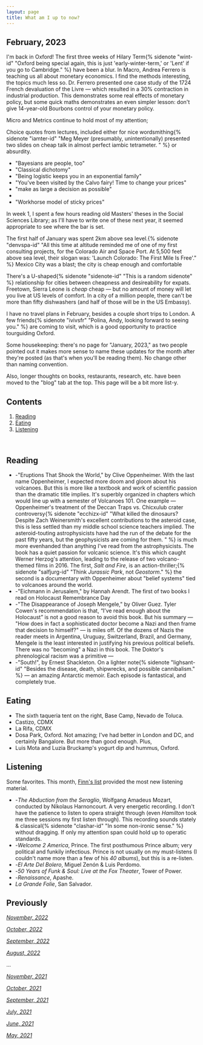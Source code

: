 ```yaml
---
layout: page
title: What am I up to now?
---
```


## February, 2023

I'm back in Oxford! The first three weeks of Hilary Term{% sidenote "wint-id" "Oxford being special again, this is just 'early-winter-term,' or 'Lent' if you go to Cambridge." %} have been a blur. In Macro, Andrea Ferrero is teaching us all about monetary economics. I find the methods interesting, the topics much less so. Dr. Ferrero presented one case study of the 1724 French devaluation of the Livre — which resulted in a 30% contraction in industrial production. This demonstrates some real effects of monetary policy, but some quick maths demonstrates an even simpler lesson: don't give 14-year-old Bourbons control of your monetary policy. 

Micro and Metrics continue to hold most of my attention; 

Choice quotes from lectures, included either for nice wordsmithing{% sidenote "iamter-id" "Meg Meyer (presumably, unintentionally) presented two slides on cheap talk in  almost perfect iambic tetrameter. " %} or absurdity.

- "Bayesians are people, too"
- "Classical dichotomy"
- "Being logistic keeps you in an exponential family"
- "You've been visited by the Calvo fairy! Time to change your prices"
- "make as large a decision as possible"
- 
- "Workhorse model of sticky prices"


In week 1, I spent a few hours reading old Masters' theses in the Social Sciences Library; as I'll have to write one of these next year, it seemed appropriate to see where the bar is set. 

The first half of January was spent 2km above sea level.{% sidenote "denvspa-id" "All this time at altitude reminded me of one of my first consulting projects, for the Colorado Air and Space Port. At 5,500 feet above sea level, their slogan was: 'Launch Colorado: The First Mile Is Free'." %} Mexico City was a blast; the city is cheap enough and comfortable

There's a U-shaped{% sidenote "sidenote-id" "This is a random sidenote" %} relationship for cities between cheapness and desireability for expats. Freetown, Sierra Leone is *cheap* cheap — but no amount of money will let you live at US levels of comfort. In a city of a million people, there can't be more than fifty dishwashers (and half of those will be in the US Embassy). 

I have no travel plans in February, besides a couple short trips to London. A few friends{% sidenote "ivivsfr" "Polina, Andy, looking forward to seeing you." %} are coming to visit, which is a good opportunity to practice tourguiding Oxford. 

Some housekeeping: there's no page for "January, 2023," as two people pointed out it makes more sense to name these updates for the month after they're posted (as that's when you'll be reading them). No change other than naming convention.

Also, longer thoughts on books, restaurants, research, etc. have been moved to the "blog" tab at the top. This page will be a bit more list-y. 


## Contents
1. [Reading](#books)
2. [Eating](#Eating)
3. [Listening](#music)


  <br>

## Reading 

- -"Eruptions That Shook the World," by Clive Oppenheimer. With the last name Oppenheimer, I expected more doom and gloom about his volcanoes. But this is more like a textbook and work of scientific passion than the dramatic title implies. It's superbly organized in chapters which would line up with a semester of Volcanoes 101. One example — Oppenheimer's treatment of the Deccan Traps vs. Chicxulub crater controversy{% sidenote "ecchizx-id" "What killed the dinosaurs? Despite Zach Weinersmith's excellent contributions to the asteroid case, this is less settled than my middle school science teachers implied. The asteroid-touting astrophysicists have had the run of the debate for the past fifty years, but the geophysicists are coming for them. " %} is much more evenhanded than anything I've read from the astrophysicists. The book has a quiet passion for volcanic science. It's this which caught Werner Herzog's attention, leading to the release of two volcano-themed films in 2016. The first, *Salt and Fire*, is an action-thriller;{% sidenote "salfjurg-id" "Think *Jurassic Park*, not *Geostorm*." %} the second is a documentary with Oppenheimer about "belief systems" tied to volcanoes around the world.
- -"Eichmann in Jerusalem," by Hannah Arendt. The first of two books I read on Holocaust Remembrance Day
- -"The Disappearance of Joseph Mengele," by Oliver Guez. Tyler Cowen's recommendation is that, “I’ve read enough about the Holocaust” is not a good reason to avoid this book. But his summary — "How does in fact a sophisticated doctor become a Nazi and then frame that decision to himself?" — is miles off. Of the dozens of Nazis the reader meets in Argentina, Uruguay, Switzerland, Brazil, and Germany, Mengele is the least interested in justifying his previous political beliefs. There was no "becoming" a Nazi in this book. The Doktor's phrenological racism was a primitive — 
- -"South!", by Ernest Shackleton. On a lighter note{% sidenote "lighsant-id" "Besides the disease, death, shipwrecks, and possible cannibalism." %}  — an amazing Antarctic memoir. Each episode is fantastical, and completely true. 

## Eating

- The sixth taqueria tent on the right, Base Camp, Nevado de Toluca.
- Castizo, CDMX
- La Rifa, CDMX
- Dosa Park, Oxford. Not amazing; I've had better in London and DC, and certainly Bangalore. But more than good enough. Plus, 
- Luis Mota and Luzia Bruckamp's yogurt dip and hummus, Oxford.


## Listening

Some favorites. This month, [Finn's list](https://finmoorhouse.com/writing/media-2022-b/#music) provided the most new listening material. 

- -*The Abduction from the Seraglio*, Wolfgang Amadeus Mozart, conducted by Nikolaus Harnoncourt. A very energetic recording. I don't have the patience to listen to opera straight through (even *Hamilton* took me three sessions my first listen through). This recording sounds stately & classical{% sidenote "clashar-id" "In some non-ironic sense." %} without dragging. If only my attention span could hold up to operatic standards. 
- -*Welcome 2 America*, Prince. The first posthumous Prince album; very political and funkily infectious. Prince is not usually  on my must-listens (I couldn't name more than a few of his *40 albums*), but this is a re-listen.
- -*El Arte Del Bolero*, Miguel Zenón & Luis Perdomo. 
- -*50 Years of Funk & Soul: Live at the Fox Theater*, Tower of Power. 
- -*Renaissance*, Apashe.
- *La Grande Folie*, San Salvador.



## Previously

*[November, 2022](https://jablevine.com/older/november_2022)*

*[October, 2022](https://jablevine.com/older/october_2022)*

*[September, 2022](https://jablevine.com/older/september_2022)*

*[August, 2022](https://jablevine.com/older/august_2022)*

...

*[November, 2021](https://jablevine.com/older/november_2021)*

*[October, 2021](https://jablevine.com/older/october_2021)*

*[September, 2021](https://jablevine.com/older/september_2021)*

*[July, 2021](https://jablevine.com/older/july_2021)*

*[June, 2021](https://jablevine.com/older/june_2021)*

*[May, 2021](https://jablevine.com/older/may_2021)*




